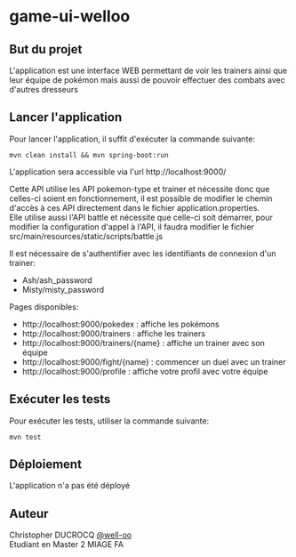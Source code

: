 # game-ui-welloo

## But du projet
L'application est une interface WEB permettant de voir les trainers ainsi que leur équipe de pokémon mais aussi de pouvoir effectuer des combats avec d'autres dresseurs
## Lancer l'application
Pour lancer l'application, il suffit d'exécuter la commande suivante:
```
mvn clean install && mvn spring-boot:run
```
L'application sera accessible via l'url http://localhost:9000/  

Cette API utilise les API pokemon-type et trainer et nécessite donc que celles-ci soient en fonctionnement, il est possible de modifier le chemin d'accès à ces API directement dans le fichier application.properties.  
Elle utilise aussi l'API battle et nécessite que celle-ci soit démarrer, pour modifier la configuration d'appel à l'API, il faudra modifier le fichier src/main/resources/static/scripts/battle.js

Il est nécessaire de s'authentifier avec les identifiants de connexion d'un trainer:
- Ash/ash_password
- Misty/misty_password

Pages disponibles:
- http://localhost:9000/pokedex : affiche les pokémons
- http://localhost:9000/trainers : affiche les trainers
- http://localhost:9000/trainers/{name} : affiche un trainer avec son équipe
- http://localhost:9000/fight/{name} : commencer un duel avec un trainer
- http://localhost:9000/profile : affiche votre profil avec votre équipe

## Exécuter les tests
Pour exécuter les tests, utiliser la commande suivante:
```
mvn test
```

## Déploiement
L'application n'a pas été déployé

## Auteur

Christopher DUCROCQ [@well-oo](https://github.com/well-oo)  
Etudiant en Master 2 MIAGE FA